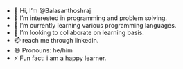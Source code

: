 - 👋 Hi, I’m @Balasanthoshraj
- 👀 I’m interested in programming and problem solving.
- 🌱 I’m currently learning various programming languages.
- 💞️ I’m looking to collaborate on learning basis.
- 📫 reach me through linkedin.
- 😄 Pronouns: he/him
- ⚡ Fun fact: i am a happy learner.

<!---
Balasanthoshraj/Balasanthoshraj is a ✨ special ✨ repository because its `README.md` (this file) appears on your GitHub profile.
You can click the Preview link to take a look at your changes.
--->
